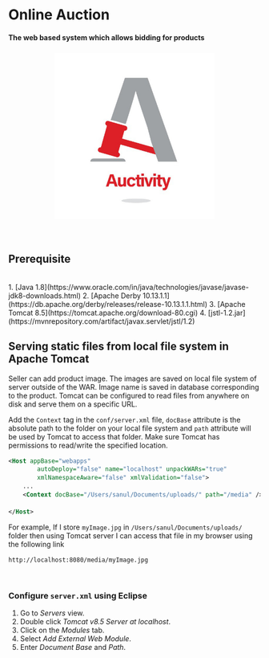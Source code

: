 # Online Auction
#### The web based system which allows bidding for products

<p align="center">
<img style="padding:4px" src="/screenshots/logo.jpg" width="320"/>
</p>
<br/>

## Prerequisite 
<br/>
1. [Java 1.8](https://www.oracle.com/in/java/technologies/javase/javase-jdk8-downloads.html)
2. [Apache Derby 10.13.1.1](https://db.apache.org/derby/releases/release-10.13.1.1.html)
3. [Apache Tomcat 8.5](https://tomcat.apache.org/download-80.cgi)
4. [jstl-1.2.jar](https://mvnrepository.com/artifact/javax.servlet/jstl/1.2)

## Serving static files from local file system in Apache Tomcat
Seller can add product image. The images are saved on local file system of server outside of the WAR. Image name is saved in database corresponding to the product. Tomcat can be configured to read files from anywhere on disk and serve them on a specific URL.

Add the ```Context``` tag in the ```conf/server.xml``` file, ```docBase``` attribute is the absolute path to the folder on your local file system and ```path``` attribute will be used by Tomcat to access that folder. Make sure Tomcat has permissions to read/write the specified location.

``` xml
<Host appBase="webapps"
        autoDeploy="false" name="localhost" unpackWARs="true"
        xmlNamespaceAware="false" xmlValidation="false">
    ...
    <Context docBase="/Users/sanul/Documents/uploads/" path="/media" />

</Host>
```

For example, If I store ```myImage.jpg``` in ```/Users/sanul/Documents/uploads/``` folder then using Tomcat server I can access that file in my browser using the following link

``` 
http://localhost:8080/media/myImage.jpg
```
<br/>

### Configure ```server.xml``` using Eclipse
1. Go to *Servers* view.
2. Double click *Tomcat v8.5 Server at localhost*.
3. Click on the *Modules* tab.
4. Select *Add External Web Module*.
5. Enter *Document Base* and *Path*.
